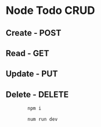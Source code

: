 # Node Todo CRUD

## Create  - POST
## Read - GET
## Update - PUT
## Delete - DELETE

```bash 
        npm i
```

```bash
        num run dev
```